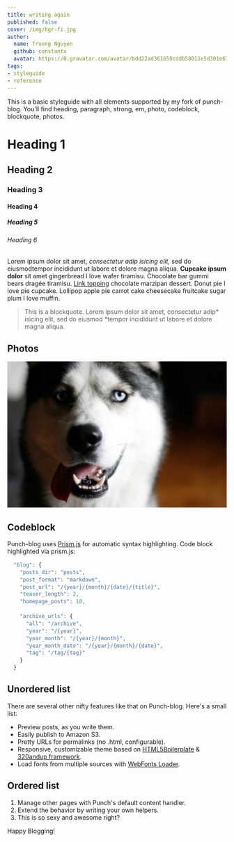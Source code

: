 ```yaml
---
title: writing again
published: false
cover: /img/bgr-fi.jpg
author:
  name: Truong Nguyen
  github: constantx
  avatar: https://0.gravatar.com/avatar/bdd22ad361650cddb58011e5d301e67b?d=https%3A%2F%2Fidenticons.github.com%2F78111570a7c73234b9c1d28182759030.png&s=420
tags:
- styleguide
- reference
---
```


This is a basic styleguide with all elements supported by my fork of punch-blog. You'll find heading, paragraph, strong, em, photo, codeblock, blockquote, photos.

# Heading 1
## Heading 2
### Heading 3
#### Heading 4
##### Heading 5
###### Heading 6

Lorem ipsum dolor sit amet, _consectetur adip isicing elit_, sed do eiusmodtempor incididunt ut labore et dolore magna aliqua. __Cupcake ipsum dolor__ sit amet gingerbread I love wafer tiramisu. Chocolate bar gummi bears dragée tiramisu. [Link topping](/) chocolate marzipan dessert. Donut pie I love pie cupcake. Lollipop apple pie carrot cake cheesecake fruitcake sugar plum I love muffin.

> This is a blockquote. Lorem ipsum dolor sit amet, consectetur adip* isicing elit, sed do eiusmod *tempor incididunt ut labore et dolore magna aliqua.

## Photos
![cat? - by constantx](/img/bgr-fi.jpg)

## Codeblock
Punch-blog uses [Prism.js](http://prismjs.com/) for automatic syntax highlighting.
Code block highlighted via prism.js:
```javascript
  "blog": {
    "posts_dir": "posts",
    "post_format": "markdown",
    "post_url": "/{year}/{month}/{date}/{title}",
    "teaser_length": 2,
    "homepage_posts": 10,

    "archive_urls": {
      "all": "/archive",
      "year": "/{year}",
      "year_month": "/{year}/{month}",
      "year_month_date": "/{year}/{month}/{date}",
      "tag": "/tag/{tag}"
    }
  }
```

## Unordered list
There are several other nifty features like that on Punch-blog. Here's a small list:

* Preview posts, as you write them.
* Easily publish to Amazon S3.
* Pretty URLs for permalinks (no .html, configurable).
* Responsive, customizable theme based on [HTML5Boilerplate](html5boilerplate.com) & [320andup framework](https://github.com/malarkey/320andup/).
* Load fonts from multiple sources with [WebFonts Loader](https://github.com/typekit/webfontloader).

## Ordered list
1. Manage other pages with Punch's default content handler.
2. Extend the behavior by writing your own helpers.
3. This is so sexy and awesome right?


Happy Blogging!
